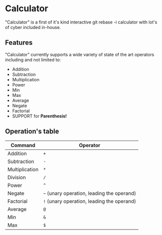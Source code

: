 # Calculator

"Calculator" is a first of it's kind interactive git rebase -i calculator with lot's of cyber included in-house.


## Features

"Calculator" currently supports a wide variety of state of the art operators including and not limited to:
- Addition
- Subtraction
- Multiplication
- Power
- Min
- Max
- Average
- Negate
- Factorial
- SUPPORT for **Parenthesis!**

## Operation's table

|Command                |Operator                                                  |
|----------------|-------------------------------|
|Addition|`+`            |
|Subtraction          |`-`            |        
|Multiplication          |`*`|
|Division|`/`            |
|Power          |`^`            |
|Negate          |`~` (unary operation, leading the operand)|
|Factorial|`!` (unary operation, leading the operand)   
|Average          |`@`            |
|Min          |`&`|
|Max          |`$`|
